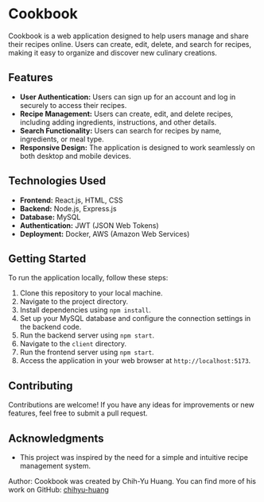 
# Cookbook

Cookbook is a web application designed to help users manage and share their recipes online. Users can create, edit, delete, and search for recipes, making it easy to organize and discover new culinary creations.

## Features

- **User Authentication:** Users can sign up for an account and log in securely to access their recipes.
- **Recipe Management:** Users can create, edit, and delete recipes, including adding ingredients, instructions, and other details.
- **Search Functionality:** Users can search for recipes by name, ingredients, or meal type.
- **Responsive Design:** The application is designed to work seamlessly on both desktop and mobile devices.

## Technologies Used

- **Frontend:** React.js, HTML, CSS
- **Backend:** Node.js, Express.js
- **Database:** MySQL
- **Authentication:** JWT (JSON Web Tokens)
- **Deployment:** Docker, AWS (Amazon Web Services)

## Getting Started

To run the application locally, follow these steps:

1. Clone this repository to your local machine.
2. Navigate to the project directory.
3. Install dependencies using `npm install`.
4. Set up your MySQL database and configure the connection settings in the backend code.
5. Run the backend server using `npm start`.
6. Navigate to the `client` directory.
7. Run the frontend server using `npm start`.
8. Access the application in your web browser at `http://localhost:5173`.

## Contributing

Contributions are welcome! If you have any ideas for improvements or new features, feel free to submit a pull request.


## Acknowledgments

- This project was inspired by the need for a simple and intuitive recipe management system.

Author:
Cookbook was created by Chih-Yu Huang. You can find more of his work on GitHub: [chihyu-huang](https://github.com/chihyu-huang)
